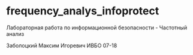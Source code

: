 # frequency_analys_infoprotect
Лабораторная работа по информационной безопасности  - Частотный анализ

Заболоцкий Максим Игоревич
ИВБО 07-18
